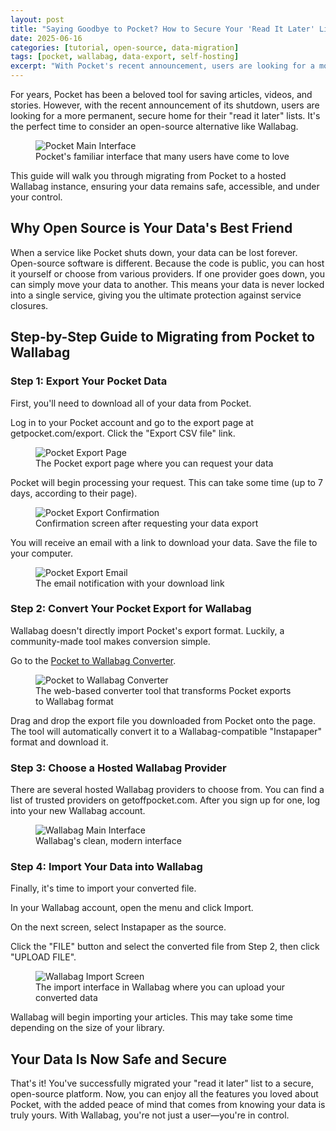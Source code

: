 ```yaml
---
layout: post
title: "Saying Goodbye to Pocket? How to Secure Your 'Read It Later' List with Open Source"
date: 2025-06-16
categories: [tutorial, open-source, data-migration]
tags: [pocket, wallabag, data-export, self-hosting]
excerpt: "With Pocket's recent announcement, users are looking for a more permanent, secure home for their 'read it later' lists. Learn how to migrate to Wallabag, an open-source alternative."
---
```


For years, Pocket has been a beloved tool for saving articles, videos, and stories. However, with the recent announcement of its shutdown, users are looking for a more permanent, secure home for their "read it later" lists. It's the perfect time to consider an open-source alternative like Wallabag.

<figure class="image mt-4 mb-4">
  <img src="{{ site.baseurl }}/assets/images/blog/get-off-pocket/pocket_main.png" alt="Pocket Main Interface">
  <figcaption class="has-text-centered is-italic mt-2">Pocket's familiar interface that many users have come to love</figcaption>
</figure>

This guide will walk you through migrating from Pocket to a hosted Wallabag instance, ensuring your data remains safe, accessible, and under your control.

## Why Open Source is Your Data's Best Friend

When a service like Pocket shuts down, your data can be lost forever. Open-source software is different. Because the code is public, you can host it yourself or choose from various providers. If one provider goes down, you can simply move your data to another. This means your data is never locked into a single service, giving you the ultimate protection against service closures.

## Step-by-Step Guide to Migrating from Pocket to Wallabag

### Step 1: Export Your Pocket Data

First, you'll need to download all of your data from Pocket.

Log in to your Pocket account and go to the export page at getpocket.com/export. Click the "Export CSV file" link.

<figure class="image mt-4 mb-4">
  <img src="{{ site.baseurl }}/assets/images/blog/get-off-pocket/pocket_export_page.png" alt="Pocket Export Page">
  <figcaption class="has-text-centered is-italic mt-2">The Pocket export page where you can request your data</figcaption>
</figure>

Pocket will begin processing your request. This can take some time (up to 7 days, according to their page).

<figure class="image mt-4 mb-4">
  <img src="{{ site.baseurl }}/assets/images/blog/get-off-pocket/pocket_export_confirmation.png" alt="Pocket Export Confirmation">
  <figcaption class="has-text-centered is-italic mt-2">Confirmation screen after requesting your data export</figcaption>
</figure>

You will receive an email with a link to download your data. Save the file to your computer.

<figure class="image mt-4 mb-4">
  <img src="{{ site.baseurl }}/assets/images/blog/get-off-pocket/pocket_export_email.png" alt="Pocket Export Email">
  <figcaption class="has-text-centered is-italic mt-2">The email notification with your download link</figcaption>
</figure>

### Step 2: Convert Your Pocket Export for Wallabag

Wallabag doesn't directly import Pocket's export format. Luckily, a community-made tool makes conversion simple.

Go to the [Pocket to Wallabag Converter](https://benjaminoakes.github.io/pocket-to-wallabag/).

<figure class="image mt-4 mb-4">
  <img src="{{ site.baseurl }}/assets/images/blog/get-off-pocket/pocket_to_wallabag_converter.png" alt="Pocket to Wallabag Converter">
  <figcaption class="has-text-centered is-italic mt-2">The web-based converter tool that transforms Pocket exports to Wallabag format</figcaption>
</figure>

Drag and drop the export file you downloaded from Pocket onto the page. The tool will automatically convert it to a Wallabag-compatible "Instapaper" format and download it.

### Step 3: Choose a Hosted Wallabag Provider

There are several hosted Wallabag providers to choose from. You can find a list of trusted providers on getoffpocket.com. After you sign up for one, log into your new Wallabag account.

<figure class="image mt-4 mb-4">
  <img src="{{ site.baseurl }}/assets/images/blog/get-off-pocket/wallabag_main.png" alt="Wallabag Main Interface">
  <figcaption class="has-text-centered is-italic mt-2">Wallabag's clean, modern interface</figcaption>
</figure>

### Step 4: Import Your Data into Wallabag

Finally, it's time to import your converted file.

In your Wallabag account, open the menu and click Import.

On the next screen, select Instapaper as the source.

Click the "FILE" button and select the converted file from Step 2, then click "UPLOAD FILE".

<figure class="image mt-4 mb-4">
  <img src="{{ site.baseurl }}/assets/images/blog/get-off-pocket/wallabag_import.png" alt="Wallabag Import Screen">
  <figcaption class="has-text-centered is-italic mt-2">The import interface in Wallabag where you can upload your converted data</figcaption>
</figure>

Wallabag will begin importing your articles. This may take some time depending on the size of your library.

## Your Data Is Now Safe and Secure

That's it! You've successfully migrated your "read it later" list to a secure, open-source platform. Now, you can enjoy all the features you loved about Pocket, with the added peace of mind that comes from knowing your data is truly yours. With Wallabag, you're not just a user—you're in control.